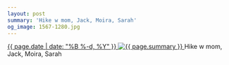 ```yaml
---
layout: post
summary: 'Hike w mom, Jack, Moira, Sarah'
og_image: 1567-1280.jpg
---
```


<p>
 <time>
  <a href="/1567">
   {{ page.date | date: "%B %-d, %Y" }}
  </a>
 </time>
 <a href="/1567">
  <img alt="{{ page.summary }}" data-taken="1/8/2022" sizes="(min-width: 700px) 50vw, calc(100vw - 2rem)" src="{{ site.assets_url }}/1567-640.jpg" srcset="{{ site.assets_url }}/1567-320.jpg 320w, {{ site.assets_url }}/1567-640.jpg 640w, {{ site.assets_url }}/1567-960.jpg 960w, {{ site.assets_url }}/1567-1280.jpg 1280w"/>
 </a>
 <span>
  Hike w mom, Jack, Moira, Sarah
 </span>
</p>
